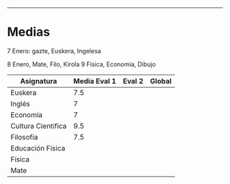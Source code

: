 
---
# Medias

7 Enero: gazte, Euskera, Ingelesa

8 Enero, Mate, Filo, Kirola
9 Física, Economia, Dibujo



| Asignatura         | Media Eval 1 | Eval 2 | Global |
| ------------------ | ------------ | ------ | ------ |
| Euskera            | 7.5          |        |        |
| Inglés             | 7            |        |        |
| Economía           | 7            |        |        |
| Cultura Cientifica | 9.5          |        |        |
| Filosofía          | 7.5          |        |        |
| Educación Física   |              |        |        |
| Física             |              |        |        |
| Mate               |              |        |        |
